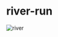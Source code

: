 # river-run

![river]("https://raw.githubusercontent.com/username/repo/main/path/to/your/image.gif" )

